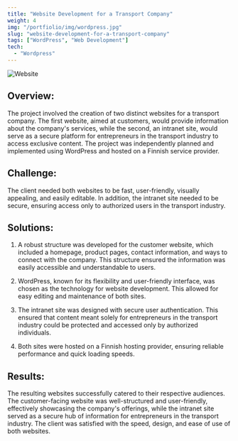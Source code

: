 ```yaml
---
title: "Website Development for a Transport Company"
weight: 4
img: "/portfiolio/img/wordpress.jpg"
slug: "website-development-for-a-transport-company"
tags: ["WordPress", "Web Development"]
tech:
  - "Wordpress"
---
```

![Website](/portfiolio/img/wordpress.jpg)
## Overview:

The project involved the creation of two distinct websites for a transport company. The first website, aimed at customers, would provide information about the company's services, while the second, an intranet site, would serve as a secure platform for entrepreneurs in the transport industry to access exclusive content. The project was independently planned and implemented using WordPress and hosted on a Finnish service provider.

## Challenge:

The client needed both websites to be fast, user-friendly, visually appealing, and easily editable. In addition, the intranet site needed to be secure, ensuring access only to authorized users in the transport industry.

## Solutions:

1. A robust structure was developed for the customer website, which included a homepage, product pages, contact information, and ways to connect with the company. This structure ensured the information was easily accessible and understandable to users.

2. WordPress, known for its flexibility and user-friendly interface, was chosen as the technology for website development. This allowed for easy editing and maintenance of both sites.

3. The intranet site was designed with secure user authentication. This ensured that content meant solely for entrepreneurs in the transport industry could be protected and accessed only by authorized individuals.

4. Both sites were hosted on a Finnish hosting provider, ensuring reliable performance and quick loading speeds.

## Results:

The resulting websites successfully catered to their respective audiences. The customer-facing website was well-structured and user-friendly, effectively showcasing the company's offerings, while the intranet site served as a secure hub of information for entrepreneurs in the transport industry. The client was satisfied with the speed, design, and ease of use of both websites.
